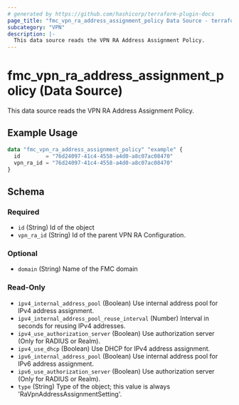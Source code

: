 ```yaml
---
# generated by https://github.com/hashicorp/terraform-plugin-docs
page_title: "fmc_vpn_ra_address_assignment_policy Data Source - terraform-provider-fmc"
subcategory: "VPN"
description: |-
  This data source reads the VPN RA Address Assignment Policy.
---
```


# fmc_vpn_ra_address_assignment_policy (Data Source)

This data source reads the VPN RA Address Assignment Policy.

## Example Usage

```terraform
data "fmc_vpn_ra_address_assignment_policy" "example" {
  id        = "76d24097-41c4-4558-a4d0-a8c07ac08470"
  vpn_ra_id = "76d24097-41c4-4558-a4d0-a8c07ac08470"
}
```

<!-- schema generated by tfplugindocs -->
## Schema

### Required

- `id` (String) Id of the object
- `vpn_ra_id` (String) Id of the parent VPN RA Configuration.

### Optional

- `domain` (String) Name of the FMC domain

### Read-Only

- `ipv4_internal_address_pool` (Boolean) Use internal address pool for IPv4 address assignment.
- `ipv4_internal_address_pool_reuse_interval` (Number) Interval in seconds for reusing IPv4 addresses.
- `ipv4_use_authorization_server` (Boolean) Use authorization server (Only for RADIUS or Realm).
- `ipv4_use_dhcp` (Boolean) Use DHCP for IPv4 address assignment.
- `ipv6_internal_address_pool` (Boolean) Use internal address pool for IPv6 address assignment.
- `ipv6_use_authorization_server` (Boolean) Use authorization server (Only for RADIUS or Realm).
- `type` (String) Type of the object; this value is always 'RaVpnAddressAssignmentSetting'.
